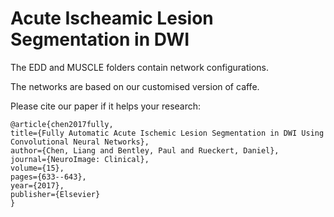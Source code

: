 # Acute Ischeamic Lesion Segmentation in DWI

The EDD and MUSCLE folders contain network configurations.

The networks are based on our customised version of caffe.

Please cite our paper if it helps your research:

    @article{chen2017fully,
    title={Fully Automatic Acute Ischemic Lesion Segmentation in DWI Using Convolutional Neural Networks},
    author={Chen, Liang and Bentley, Paul and Rueckert, Daniel},
    journal={NeuroImage: Clinical},
    volume={15},
    pages={633--643},
    year={2017},
    publisher={Elsevier}
    }
